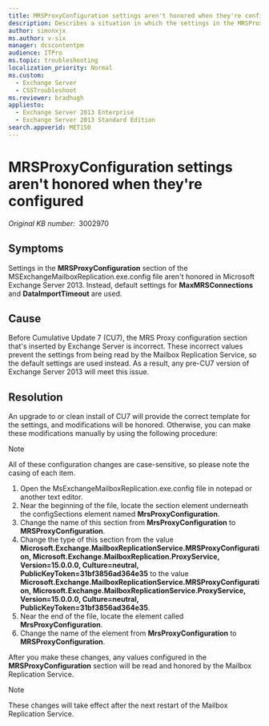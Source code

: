 ```yaml
---
title: MRSProxyConfiguration settings aren't honored when they're configured
description: Describes a situation in which the settings in the MRSProxyConfiguration section of the MSExchangeMailboxReplication.exe.config file aren't honored in Exchange Server 2013.
author: simonxjx
ms.author: v-six
manager: dcscontentpm
audience: ITPro
ms.topic: troubleshooting
localization_priority: Normal
ms.custom: 
  - Exchange Server
  - CSSTroubleshoot
ms.reviewer: bradhugh
appliesto: 
  - Exchange Server 2013 Enterprise
  - Exchange Server 2013 Standard Edition
search.appverid: MET150
---
```

# MRSProxyConfiguration settings aren't honored when they're configured

_Original KB number:_ &nbsp;3002970

## Symptoms

Settings in the **MRSProxyConfiguration** section of the MSExchangeMailboxReplication.exe.config file aren't honored in Microsoft Exchange Server 2013. Instead, default settings for **MaxMRSConnections** and **DataImportTimeout** are used.

## Cause

Before Cumulative Update 7 (CU7), the MRS Proxy configuration section that's inserted by Exchange Server is incorrect. These incorrect values prevent the settings from being read by the Mailbox Replication Service, so the default settings are used instead. As a result, any pre-CU7 version of Exchange Server 2013 will meet this issue.

## Resolution

An upgrade to or clean install of CU7 will provide the correct template for the settings, and modifications will be honored. Otherwise, you can make these modifications manually by using the following procedure:

> [!NOTE]
> All of these configuration changes are case-sensitive, so please note the casing of each item.

1. Open the MsExchangeMailboxReplication.exe.config file in notepad or another text editor.
1. Near the beginning of the file, locate the section element underneath the configSections element named **MrsProxyConfiguration**.
1. Change the name of this section from **MrsProxyConfiguration** to **MRSProxyConfiguration**.
1. Change the type of this section from the value **Microsoft.Exchange.MailboxReplicationService.MRSProxyConfiguration, Microsoft.Exchange.MailboxReplication.ProxyService, Version=15.0.0.0, Culture=neutral, PublicKeyToken=31bf3856ad364e35** to the value **Microsoft.Exchange.MailboxReplicationService.MRSProxyConfiguration, Microsoft.Exchange.MailboxReplicationService.ProxyService, Version=15.0.0.0, Culture=neutral, PublicKeyToken=31bf3856ad364e35**.
1. Near the end of the file, locate the element called **MrsProxyConfiguration**.
1. Change the name of the element from **MrsProxyConfiguration** to **MRSProxyConfiguration**.

After you make these changes, any values configured in the **MRSProxyConfiguration** section will be read and honored by the Mailbox Replication Service.

> [!NOTE]
> These changes will take effect after the next restart of the Mailbox Replication Service.
